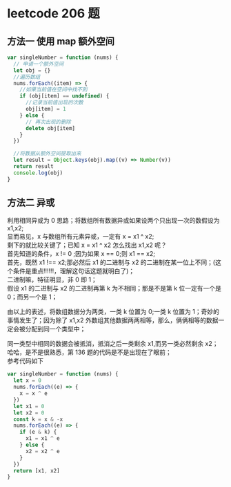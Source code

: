 # leetcode 206 题

## 方法一 使用 map 额外空间

```js
var singleNumber = function (nums) {
  // 申请一个额外空间
  let obj = {}
  //遍历数组
  nums.forEach((item) => {
    //如果当前值在空间中找不到
    if (obj[item] == undefined) {
      //记录当前值出现的次数
      obj[item] = 1
    } else {
      // 再次出现的删除
      delete obj[item]
    }
  })

  //将数据从额外空间提取出来
  let result = Object.keys(obj).map((v) => Number(v))
  return result
  console.log(obj)
}
```

## 方法二 异或

利用相同异或为 0 思路；将数组所有数据异或如果设两个只出现一次的数假设为 x1,x2;  
显而易见，x 与数组所有元素异或，一定有 x = x1 ^ x2;  
剩下的就比较关键了；已知 x = x1 ^ x2 怎么找出 x1,x2 呢？  
首先知道的条件，x != 0 ;因为如果 x == 0;则 x1 == x2;  
首先，既然 x1 !== x2;那必然后 x1 的二进制与 x2 的二进制在某一位上不同；(这个条件是重点!!!!!!，理解这句话这题就明白了)；  
二进制嘛，特征明显，非 0 即 1；  
假设 x1 的二进制与 x2 的二进制再第 k 为不相同；那是不是第 k 位一定有一个是 0；而另一个是 1；

由以上的表述，将数组数据分为两类，一类 k 位置为 0;一类 k 位置为 1；奇妙的事情发生了；因为除了 x1,x2 外数组其他数据两两相等，那么，俩俩相等的数据一定会被分配到同一个类型中；

同一类型中相同的数据会被抵消，抵消之后一类剩余 x1,而另一类必然剩余 x2；  
哈哈，是不是很熟悉，第 136 题的代码是不是出现在了眼前；  
参考代码如下

```js
var singleNumber = function (nums) {
  let x = 0
  nums.forEach((e) => {
    x = x ^ e
  })
  let x1 = 0
  let x2 = 0
  const k = x & -x
  nums.forEach((e) => {
    if (e & k) {
      x1 = x1 ^ e
    } else {
      x2 = x2 ^ e
    }
  })
  return [x1, x2]
}
```

